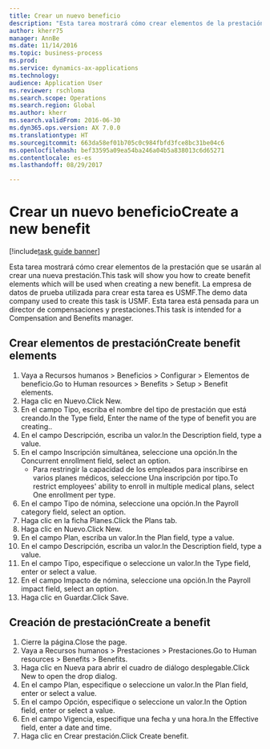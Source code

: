 ```yaml
--- 
title: Crear un nuevo beneficio
description: "Esta tarea mostrará cómo crear elementos de la prestación que se usarán al crear una nueva prestación."
author: kherr75
manager: AnnBe
ms.date: 11/14/2016
ms.topic: business-process
ms.prod: 
ms.service: dynamics-ax-applications
ms.technology: 
audience: Application User
ms.reviewer: rschloma
ms.search.scope: Operations
ms.search.region: Global
ms.author: kherr
ms.search.validFrom: 2016-06-30
ms.dyn365.ops.version: AX 7.0.0
ms.translationtype: HT
ms.sourcegitcommit: 663da58ef01b705c0c984fbfd3fce8bc31be04c6
ms.openlocfilehash: bef33595a09ea54ba246a04b5a838013c6d65271
ms.contentlocale: es-es
ms.lasthandoff: 08/29/2017

---
```

# <a name="create-a-new-benefit"></a><span data-ttu-id="1a1fb-103">Crear un nuevo beneficio</span><span class="sxs-lookup"><span data-stu-id="1a1fb-103">Create a new benefit</span></span>

[!include[task guide banner](../../includes/task-guide-banner.md)]

<span data-ttu-id="1a1fb-104">Esta tarea mostrará cómo crear elementos de la prestación que se usarán al crear una nueva prestación.</span><span class="sxs-lookup"><span data-stu-id="1a1fb-104">This task will show you how to create benefit elements which will be used when creating a new benefit.</span></span> <span data-ttu-id="1a1fb-105">La empresa de datos de prueba utilizada para crear esta tarea es USMF.</span><span class="sxs-lookup"><span data-stu-id="1a1fb-105">The demo data company used to create this task is USMF.</span></span> <span data-ttu-id="1a1fb-106">Esta tarea está pensada para un director de compensaciones y prestaciones.</span><span class="sxs-lookup"><span data-stu-id="1a1fb-106">This task is intended for a Compensation and Benefits manager.</span></span>


## <a name="create-benefit-elements"></a><span data-ttu-id="1a1fb-107">Crear elementos de prestación</span><span class="sxs-lookup"><span data-stu-id="1a1fb-107">Create benefit elements</span></span>
1. <span data-ttu-id="1a1fb-108">Vaya a Recursos humanos > Beneficios > Configurar > Elementos de beneficio.</span><span class="sxs-lookup"><span data-stu-id="1a1fb-108">Go to Human resources > Benefits > Setup > Benefit elements.</span></span>
2. <span data-ttu-id="1a1fb-109">Haga clic en Nuevo.</span><span class="sxs-lookup"><span data-stu-id="1a1fb-109">Click New.</span></span>
3. <span data-ttu-id="1a1fb-110">En el campo Tipo, escriba el nombre del tipo de prestación que está creando.</span><span class="sxs-lookup"><span data-stu-id="1a1fb-110">In the Type field, Enter the name of the type of benefit you are creating..</span></span>
4. <span data-ttu-id="1a1fb-111">En el campo Descripción, escriba un valor.</span><span class="sxs-lookup"><span data-stu-id="1a1fb-111">In the Description field, type a value.</span></span>
5. <span data-ttu-id="1a1fb-112">En el campo Inscripción simultánea, seleccione una opción.</span><span class="sxs-lookup"><span data-stu-id="1a1fb-112">In the Concurrent enrollment field, select an option.</span></span>
    * <span data-ttu-id="1a1fb-113">Para restringir la capacidad de los empleados para inscribirse en varios planes médicos, seleccione Una inscripción por tipo.</span><span class="sxs-lookup"><span data-stu-id="1a1fb-113">To restrict employees' ability to enroll in multiple medical plans, select One enrollment per type.</span></span>  
6. <span data-ttu-id="1a1fb-114">En el campo Tipo de nómina, seleccione una opción.</span><span class="sxs-lookup"><span data-stu-id="1a1fb-114">In the Payroll category field, select an option.</span></span>
7. <span data-ttu-id="1a1fb-115">Haga clic en la ficha Planes.</span><span class="sxs-lookup"><span data-stu-id="1a1fb-115">Click the Plans tab.</span></span>
8. <span data-ttu-id="1a1fb-116">Haga clic en Nuevo.</span><span class="sxs-lookup"><span data-stu-id="1a1fb-116">Click New.</span></span>
9. <span data-ttu-id="1a1fb-117">En el campo Plan, escriba un valor.</span><span class="sxs-lookup"><span data-stu-id="1a1fb-117">In the Plan field, type a value.</span></span>
10. <span data-ttu-id="1a1fb-118">En el campo Descripción, escriba un valor.</span><span class="sxs-lookup"><span data-stu-id="1a1fb-118">In the Description field, type a value.</span></span>
11. <span data-ttu-id="1a1fb-119">En el campo Tipo, especifique o seleccione un valor.</span><span class="sxs-lookup"><span data-stu-id="1a1fb-119">In the Type field, enter or select a value.</span></span>
12. <span data-ttu-id="1a1fb-120">En el campo Impacto de nómina, seleccione una opción.</span><span class="sxs-lookup"><span data-stu-id="1a1fb-120">In the Payroll impact field, select an option.</span></span>
13. <span data-ttu-id="1a1fb-121">Haga clic en Guardar.</span><span class="sxs-lookup"><span data-stu-id="1a1fb-121">Click Save.</span></span>

## <a name="create-a-benefit"></a><span data-ttu-id="1a1fb-122">Creación de prestación</span><span class="sxs-lookup"><span data-stu-id="1a1fb-122">Create a benefit</span></span>
1. <span data-ttu-id="1a1fb-123">Cierre la página.</span><span class="sxs-lookup"><span data-stu-id="1a1fb-123">Close the page.</span></span>
2. <span data-ttu-id="1a1fb-124">Vaya a Recursos humanos > Prestaciones > Prestaciones.</span><span class="sxs-lookup"><span data-stu-id="1a1fb-124">Go to Human resources > Benefits > Benefits.</span></span>
3. <span data-ttu-id="1a1fb-125">Haga clic en Nueva para abrir el cuadro de diálogo desplegable.</span><span class="sxs-lookup"><span data-stu-id="1a1fb-125">Click New to open the drop dialog.</span></span>
4. <span data-ttu-id="1a1fb-126">En el campo Plan, especifique o seleccione un valor.</span><span class="sxs-lookup"><span data-stu-id="1a1fb-126">In the Plan field, enter or select a value.</span></span>
5. <span data-ttu-id="1a1fb-127">En el campo Opción, especifique o seleccione un valor.</span><span class="sxs-lookup"><span data-stu-id="1a1fb-127">In the Option field, enter or select a value.</span></span>
6. <span data-ttu-id="1a1fb-128">En el campo Vigencia, especifique una fecha y una hora.</span><span class="sxs-lookup"><span data-stu-id="1a1fb-128">In the Effective field, enter a date and time.</span></span>
7. <span data-ttu-id="1a1fb-129">Haga clic en Crear prestación.</span><span class="sxs-lookup"><span data-stu-id="1a1fb-129">Click Create benefit.</span></span>


